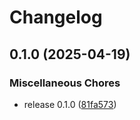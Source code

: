 # Changelog

## 0.1.0 (2025-04-19)


### Miscellaneous Chores

* release 0.1.0 ([81fa573](https://github.com/surrealize/surrealize/commit/81fa5732e244b77ae170ba2bcc07251b9ad529be))
